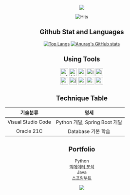 <div align='center'>
<p>
  <a href="https://github.com/zzzissu">
    <img src="https://capsule-render.vercel.app/api?type=waving&height=250&color=EFBEDE&text=zzzissu's%20Repository&fontColor=EFABD7&fontSize=50&section=header"/>
  </a>
</p>
  
![Hits](https://hits.seeyoufarm.com/api/count/incr/badge.svg?url=https%3A%2F%2Fgithub.com%2Fzzzissu&count_bg=%23FFDAC7&title_bg=%23FFADAD&icon=github.svg&icon_color=%23E7E7E7&title=hits&edge_flat=false)


<!-- ## Profile -->


## Github Stat and Languages
<!-- [![Solved.ac Profile](http://mazassumnida.wtf/api/generate_badge?boj=zzzissu)](https://solved.ac/zzzissu)<br/> -->
<!-- ![Anurag's GitHub stats](https://github-readme-stats.vercel.app/api?username=zzzissu&show_icons=true&theme=radical) -->
[![Top Langs](https://github-readme-stats.vercel.app/api/top-langs/?username=zzzissu)](https://github.com/zzzissu/github-readme-stats)
[![Anurag's GitHub stats](https://github-readme-stats.vercel.app/api?username=zzzissu)](https://github.com/zzzissu/github-readme-stats)

## Using Tools
  <p>
    <!-- <img height="40" src="https://img.icons8.com/?size=100&id=i19Ns28h30P4&format=png&color=000000" title="Visual Studio Code"/>
    <img height="40" src="https://img.icons8.com/?size=100&id=FRRACRKRsw2s&format=png&color=000000" title="java"/>  -->
    <img height="25" src="https://img.shields.io/badge/Python-3776AB?style=for-the-badge&logo=python&logoColor=white" title="python"/> 
    <img height="25" src="https://img.shields.io/badge/HTML-239120?style=for-the-badge&logo=html5&logoColor=white" title="html"/> 
    <img height="25" src="https://img.shields.io/badge/CSS-239120?&style=for-the-badge&logo=css3&logoColor=white" title="css"/> 
    <img height="25" src="https://img.shields.io/badge/JavaScript-F7DF1E?style=for-the-badge&logo=JavaScript&logoColor=white" title="js"/> 
    <img height="25" src="https://img.shields.io/badge/Java-ED8B00?style=for-the-badge&logo=openjdk&logoColor=white" title="java"/>  </br>
    <img height="25" src="https://img.shields.io/badge/Bootstrap-563D7C?style=for-the-badge&logo=bootstrap&logoColor=white" title="bootstrap"/> 
    <img height="25" src="https://img.shields.io/badge/jQuery-0769AD?style=for-the-badge&logo=jquery&logoColor=white" title="jquery"/>
    <img height="25" src="https://img.shields.io/badge/Spring-6DB33F?style=for-the-badge&logo=spring&logoColor=white" title="spring"/>
    <img height="25" src="https://img.shields.io/badge/Oracle-F80000?style=for-the-badge&logo=Oracle&logoColor=white" title="oracle"/>
    <img height="25" src="https://img.shields.io/badge/GIT-E44C30?style=for-the-badge&logo=git&logoColor=white" title="git"/>  
  </p>
    <!-- <img height="25" src="" title=""/>  -->

## Technique Table
| 기술분류 | 명세 |
|:---:|:---:|
|Visual Studio Code|Python 개발, Spring Boot 개발|
|Oracle 21C| Database 기본 학습|

## Portfolio
Python <br/>
  [빅데이터 분석](https://github.com/zzzissu/bigdata-analysis2024) <br/>
Java <br/>
  [스프링부트](https://github.com/zzzissu/basic-springboot-2024) <br/>
  
  
  <p>
      <img src="https://capsule-render.vercel.app/api?type=waving&color=EFBEDE&height=150&section=footer" />
  </p>
</div>
